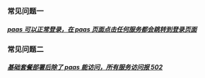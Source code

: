 ### 常见问题一
##### [paas 可以正常登录，在 paas 页面点击任何服务都会跳转到登录页面](https://bk.tencent.com/s-mart/community/question/7811?type=answer)


### 常见问题二
##### [基础套餐部署后除了 paas 能访问，所有服务访问报 502 ](https://bk.tencent.com/s-mart/community/question/6811?type=answer)
